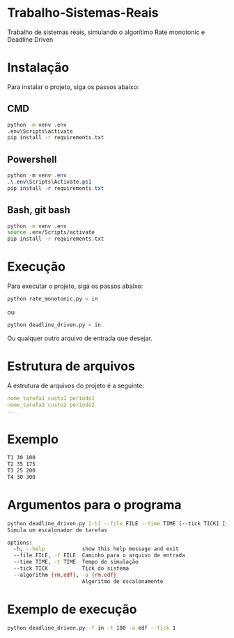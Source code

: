 # Trabalho-Sistemas-Reais
Trabalho de sistemas reais, simulando o algorítimo Rate monotonic e Deadline Driven

# Instalação
Para instalar o projeto, siga os passos abaixo:

## CMD
```cmd
python -m venv .env
.env\Scripts\activate
pip install -r requirements.txt
```

## Powershell
```powershell
python -m venv .env
.\.env\Scripts\Activate.ps1
pip install -r requirements.txt
```

## Bash, git bash
```bash
python -m venv .env
source .env/Scripts/activate
pip install -r requirements.txt
```

# Execução
Para executar o projeto, siga os passos abaixo:

```bash
python rate_monotonic.py < in
```

ou 

```bash
python deadline_driven.py < in
```

Ou qualquer outro arquivo de entrada que desejar.

# Estrutura de arquivos
A estrutura de arquivos do projeto é a seguinte:

```yaml
nome_tarefa1 custo1 periodo1
nome_tarefa2 custo2 periodo2
...
```


# Exemplo
```bash
T1 30 100
T2 35 175
T3 25 200
T4 30 300
```

# Argumentos para o programa
```bash
python deadline_driven.py [-h] --file FILE --time TIME [--tick TICK] [--algorithm {rm,edf}]
Simula um escalonador de tarefas

options:
  -h, --help            show this help message and exit
  --file FILE, -f FILE  Caminho para o arquivo de entrada
  --time TIME, -t TIME  Tempo de simulação
  --tick TICK           Tick do sistema
  --algorithm {rm,edf}, -a {rm,edf}
                        Algoritmo de escalonamento
```

# Exemplo de execução
```bash
python deadline_driven.py -f in -t 100 -a edf --tick 1
```
